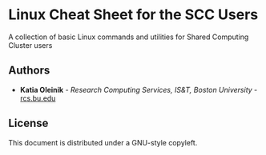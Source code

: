 # Linux Cheat Sheet for the SCC Users

A collection of basic Linux commands and utilities for Shared Computing Cluster users



## Authors

* **Katia Oleinik** - *Research Computing Services, IS&T, Boston University* - [rcs.bu.edu](http://www.bu.edu/tech/support/research/)

## License

This document is distributed under a GNU-style copyleft.
